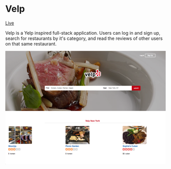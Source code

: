 # Velp
[Live](https://velptheyelp.herokuapp.com/#/)

Velp is a Yelp inspired full-stack application. Users can log in and sign up, search for restaurants by it's category, and read the reviews of other users on that same restaurant. 

![](https://github.com/Bennyz811/Velp/blob/master/Screen%20Shot%202018-01-03%20at%202.45.33%20PM.png)
